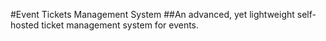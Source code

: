 #Event Tickets Management System
##An advanced, yet lightweight self-hosted ticket management system for events.
